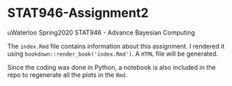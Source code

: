 # STAT946-Assignment2
uWaterloo Spring2020 STAT946 - Advance Bayesian Computing  

The `index.Rmd` file contains information about this assignment. I rendered it using `bookdown::render_book('index.Rmd')`. A `HTML` file will be generated.  

Since the coding was done in Python, a notebook is also included in the repo to regenerate all the plots in the `Rmd`.
